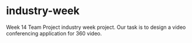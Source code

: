 # industry-week
Week 14 Team Project industry week project. Our task is to design a video conferencing application for 360 video.
